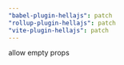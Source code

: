```yaml
---
"babel-plugin-hellajs": patch
"rollup-plugin-hellajs": patch
"vite-plugin-hellajs": patch
---
```


allow empty props
